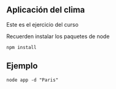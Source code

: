 
## Aplicación del clima

Este es el ejercicio del curso

Recuerden instalar los paquetes de node

```
npm install
```

## Ejemplo

```
node app -d "Paris"
```